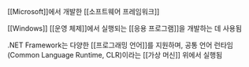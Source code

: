 [[Microsoft]]에서 개발한 [[소프트웨어 프레임워크]]

[[Windows]] [[운영 체제]]에서 실행되는 [[응용 프로그램]]을 개발하는 데 사용됨

.NET Framework는 다양한 [[프로그래밍 언어]]를 지원하며, 공통 언어 런타임(Common Language Runtime, CLR)이라는 [[가상 머신]] 위에서 실행됨


